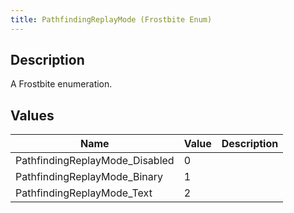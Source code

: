 ```yaml
---
title: PathfindingReplayMode (Frostbite Enum)
---
```

## Description

A Frostbite enumeration.

## Values

| Name                            | Value | Description |
| ------------------------------- | ----- | ----------- |
| PathfindingReplayMode\_Disabled | 0     |             |
| PathfindingReplayMode\_Binary   | 1     |             |
| PathfindingReplayMode\_Text     | 2     |             |
